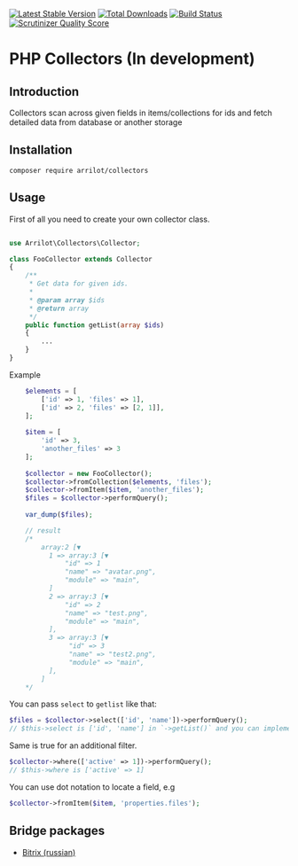 [![Latest Stable Version](https://poser.pugx.org/arrilot/collectors/v/stable.svg)](https://packagist.org/packages/arrilot/collectors/)
[![Total Downloads](https://img.shields.io/packagist/dt/arrilot/collectors.svg?style=flat)](https://packagist.org/packages/Arrilot/collectors)
[![Build Status](https://img.shields.io/travis/arrilot/collectors/master.svg?style=flat)](https://travis-ci.org/arrilot/collectors)
[![Scrutinizer Quality Score](https://scrutinizer-ci.com/g/arrilot/collectors/badges/quality-score.png?b=master)](https://scrutinizer-ci.com/g/arrilot/collectors/)

# PHP Collectors (In development)

## Introduction

Collectors scan across given fields in items/collections for ids and fetch detailed data from database or another storage

## Installation

`composer require arrilot/collectors`

## Usage

First of all you need to create your own collector class.

```php

use Arrilot\Collectors\Collector;

class FooCollector extends Collector
{
    /**
     * Get data for given ids.
     *
     * @param array $ids
     * @return array
     */
    public function getList(array $ids)
    {
        ...
    }
}
```

Example
```php
    $elements = [
        ['id' => 1, 'files' => 1],
        ['id' => 2, 'files' => [2, 1]],
    ];
    
    $item = [
        'id' => 3,
        'another_files' => 3
    ];
    
    $collector = new FooCollector();
    $collector->fromCollection($elements, 'files');
    $collector->fromItem($item, 'another_files');
    $files = $collector->performQuery();
    
    var_dump($files);

    // result
    /*
        array:2 [▼
          1 => array:3 [▼
              "id" => 1
              "name" => "avatar.png",
              "module" => "main",
          ]
          2 => array:3 [▼
              "id" => 2
              "name" => "test.png",
              "module" => "main",
          ],
          3 => array:3 [▼
               "id" => 3
               "name" => "test2.png",
               "module" => "main",
          ],
        ]
    */
```

You can pass `select` to `getlist` like that:
```php
$files = $collector->select(['id', 'name'])->performQuery();
// $this->select is ['id', 'name'] in `->getList()` and you can implement logic handling it.
```

Same is true for an additional filter.
```php
$collector->where(['active' => 1])->performQuery();
// $this->where is ['active' => 1]
```

You can use dot notation to locate a field, e.g
```php
$collector->fromItem($item, 'properties.files');
```

## Bridge packages

- [Bitrix (russian)](https://github.com/arrilot/bitrix-collectors)
